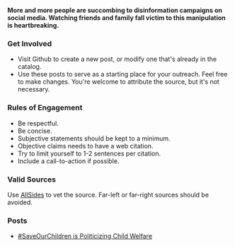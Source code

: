 **More and more people are succombing to disinformation campaigns on social media. Watching friends and family fall victim to this manipulation is heartbreaking.**

### Get Involved
- Visit Github to create a new post, or modify one that's already in the catalog.
- Use these posts to serve as a starting place for your outreach. Feel free to make changes. You're welcome to attribute the source, but it's not necessary.

### Rules of Engagement
- Be respectful.
- Be concise.
- Subjective statements should be kept to a minimum.
- Objective claims needs to have a web citation.
- Try to limit yourself to 1-2 sentences per citation.
- Include a call-to-action if possible.

### Valid Sources

Use [AllSides](https://www.allsides.com/unbiased-balanced-news) to vet the source. Far-left or far-right sources should be avoided.

### Posts

- [#SaveOurChildren is Politicizing Child Welfare](/save-our-children-is-politicizing-child-welfare/)
